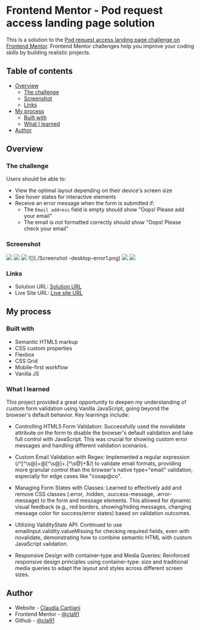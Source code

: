 # Frontend Mentor - Pod request access landing page solution

This is a solution to the [Pod request access landing page challenge on Frontend Mentor](https://www.frontendmentor.io/challenges/pod-request-access-landing-page-eyTmdkLSG). Frontend Mentor challenges help you improve your coding skills by building realistic projects.

## Table of contents

- [Overview](#overview)
  - [The challenge](#the-challenge)
  - [Screenshot](#screenshot)
  - [Links](#links)
- [My process](#my-process)
  - [Built with](#built-with)
  - [What I learned](#what-i-learned)
- [Author](#author)

## Overview

### The challenge

Users should be able to:

- View the optimal layout depending on their device's screen size
- See hover states for interactive elements
- Receive an error message when the form is submitted if:
  - The `Email address` field is empty should show "Oops! Please add your email"
  - The email is not formatted correctly should show "Oops! Please check your email"

### Screenshot

![](./Screenshot-mobile.png)
![](./Screenshot-tablet.png)
![](./Screenshot-desktop.png)
![](./Screenshot -desktop-error1.png)
![](./Screenshot-desktop-error2.png)
![](./Screenshot-desktop-success.png)

### Links

- Solution URL: [Solution URL](https://your-solution-url.com)
- Live Site URL: [Live site URL](https://your-live-site-url.com)

## My process

### Built with

- Semantic HTML5 markup
- CSS custom properties
- Flexbox
- CSS Grid
- Mobile-first workflow
- Vanilla JS

### What I learned

This project provided a great opportunity to deepen my understanding of custom form validation using Vanilla JavaScript, going beyond the browser's default behavior. Key learnings include:

- Controlling HTML5 Form Validation: Successfully used the novalidate attribute on the form to disable the browser's default validation and take full control with JavaScript. This was crucial for showing custom error messages and handling different validation scenarios.

- Custom Email Validation with Regex: Implemented a regular expression (/^[^\s@]+@[^\s@]+\.[^\s@]+$/) to validate email formats, providing more granular control than the browser's native type="email" validation, especially for edge cases like "cosap@co".

- Managing Form States with Classes: Learned to effectively add and remove CSS classes (.error, .hidden, .success-message, .error-message) to the form and message elements. This allowed for dynamic visual feedback (e.g., red borders, showing/hiding messages, changing message color for success/error states) based on validation outcomes.

- Utilizing ValidityState API: Continued to use emailInput.validity.valueMissing for checking required fields, even with novalidate, demonstrating how to combine semantic HTML with custom JavaScript validation.

- Responsive Design with container-type and Media Queries: Reinforced responsive design principles using container-type: size and traditional media queries to adapt the layout and styles across different screen sizes.

## Author

- Website - [Claudia Cantiani](https://cla91.github.io/)
- Frontend Mentor - [@cla91](https://www.frontendmentor.io/profile/cla91)
- Github - [@cla91](https://github.com/cla91)
